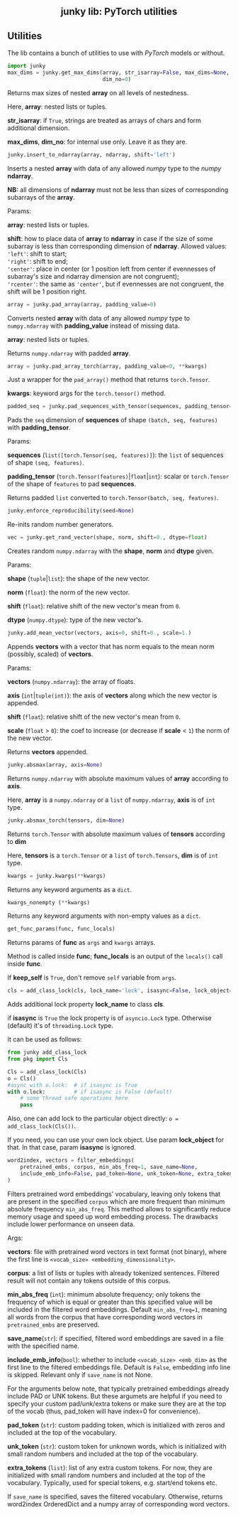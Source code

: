 <h2 align="center">junky lib: PyTorch utilities</h2>

## Utilities

The lib contains a bunch of utilities to use with *PyTorch* models or without.

```python
import junky
max_dims = junky.get_max_dims(array, str_isarray=False, max_dims=None,
                              dim_no=0)
```
Returns max sizes of nested **array** on all levels of nestedness.

Here, **array**: nested lists or tuples.

**str_isarray**: if `True`, strings are treated as arrays of chars and form
additional dimension.

**max_dims**, **dim_no**: for internal use only. Leave it as they are.

```python
junky.insert_to_ndarray(array, ndarray, shift='left')
```
Inserts a nested **array** with data of any allowed *numpy* type to the
*numpy* **ndarray**.

**NB:** all dimensions of **ndarray** must not be less than sizes of
corresponding subarrays of the **array**.

Params:

**array**: nested lists or tuples.

**shift**: how to place data of **array** to **ndarray** in case if the size
of some subarray is less than corresponding dimension of **ndarray**. Allowed
values:<br />
`'left'`: shift to start;<br />
`'right'`: shift to end;<br />
`'center'`: place in center (or 1 position left from center if evennesses of
subarray's size and ndarray dimension are not congruent);<br />
`'rcenter'`: the same as `'center'`, but if evennesses are not congruent, the
shift will be 1 position right.

```python
array = junky.pad_array(array, padding_value=0)
```
Converts nested **array** with data of any allowed *numpy* type to
`numpy.ndarray` with **padding_value** instead of missing data.

**array**: nested lists or tuples.

Returns `numpy.ndarray` with padded **array**.

```python
array = junky.pad_array_torch(array, padding_value=0, **kwargs)
```
Just a wrapper for the `pad_array()` method that returns `torch.Tensor`.

**kwargs**: keyword args for the `torch.tensor()` method.

```python
padded_seq = junky.pad_sequences_with_tensor(sequences, padding_tensor=0.)
```
Pads the `seq` dimension of **sequences** of shape `(batch, seq, features)`
with **padding_tensor**.

Params:

**sequences** (`list([torch.Tensor(seq, features)]`): the `list` of sequences
of shape `(seq, features)`.

**padding_tensor** (`torch.Tensor(features)`|`float`|`int`): scalar or
`torch.Tensor` of the shape of `features` to pad **sequences**.

Returns padded `list` converted to `torch.Tensor(batch, seq, features)`.

```python
junky.enforce_reproducibility(seed=None)
```
Re-inits random number generators.

```python
vec = junky.get_rand_vector(shape, norm, shift=0., dtype=float)
```
Creates random `numpy.ndarray` with the **shape**, **norm** and **dtype**
given.

Params:

**shape** (`tuple`|`list`): the shape of the new vector.

**norm** (`float`): the norm of the new vector.

**shift** (`float`): relative shift of the new vector's mean from `0`.

**dtype** (`numpy.dtype`): type of the new vector's.

```python
junky.add_mean_vector(vectors, axis=0, shift=0., scale=1.)
```
Appends **vectors** with a vector that has norm equals to the mean norm
(possibly, scaled) of **vectors**.

Params:

**vectors** (`numpy.ndarray`): the array of floats.

**axis** (`int`|`tuple(int)`): the axis of **vectors** along which the new
vector is appended.

**shift** (`float`): relative shift of the new vector's mean from `0`.

**scale** (`float` > `0`): the coef to increase (or decrease if **scale** <
`1`) the norm of the new vector.

Returns **vectors** appended.

```python
junky.absmax(array, axis=None)
```
Returns `numpy.ndarray` with absolute maximum values of **array** according to
**axis**.

Here, **array** is a `numpy.ndarray` or a `list` of `numpy.ndarray`, **axis**
is of `int` type.

```python
junky.absmax_torch(tensors, dim=None)
```
Returns `torch.Tensor` with absolute maximum values of **tensors** according
to **dim**

Here, **tensors** is a `torch.Tensor` or a `list` of `torch.Tensors`, **dim**
is of `int` type.

```python
kwargs = junky.kwargs(**kwargs)
```
Returns any keyword arguments as a `dict`.

```python
kwargs_nonempty (**kwargs)
```
Returns any keyword arguments with non-empty values as a `dict`.

```python
get_func_params(func, func_locals)
```
Returns params of **func** as `args` and `kwargs` arrays.

Method is called inside **func**; **func_locals** is an output of the
`locals()` call inside **func**.

If **keep_self** is `True`, don't remove `self` variable from `args`.

```python
cls = add_class_lock(cls, lock_name='lock', isasync=False, lock_object=None)
```
Adds additional lock property **lock_name** to class **cls**.

if **isasync** is `True` the lock property is of `asyncio.Lock` type.
Otherwise (default) it's of `threading.Lock` type.

It can be used as follows:

```python
from junky add_class_lock
from pkg import Cls

Cls = add_class_lock(Cls)
o = Cls()
#async with o.lock:  # if isasync is True
with o.lock:         # if isasync is False (default)
    # some thread safe operations here
    pass
```
Also, one can add lock to the particular object directly:
`o = add_class_lock(Cls())`.

If you need, you can use your own lock object. Use param **lock_object** for
that. In that case, param **isasync** is ignored.

```python
word2index, vectors = filter_embeddings(
    pretrained_embs, corpus, min_abs_freq=1, save_name=None,
    include_emb_info=False, pad_token=None, unk_token=None, extra_tokens=None
)
```
Filters pretrained word embeddings' vocabulary, leaving only tokens that are
present in the specified `corpus` which are more frequent than minimum
absolute frequency `min_abs_freq`. This method allows to significantly reduce
memory usage and speed up word embedding process. The drawbacks include lower
performance on unseen data.

Args:

**vectors**: file with pretrained word vectors in text format (not binary),
where the first line is `<vocab_size> <embedding_dimensionality>`.

**corpus**: a list of lists or tuples with already tokenized sentences.
Filtered result will not contain any tokens outside of this corpus.

**min_abs_freq** (`int`): minimum absolute frequency; only tokens the
frequency of which is equal or greater than this specified value will be
included in the filtered word embeddings. Default `min_abs_freq=1`, meaning
all words from the corpus that have corresponding word vectors in
`pretrained_embs` are preserved.

**save_name**(`str`): if specified, filtered word embeddings are saved in a
file with the specified name.

**include_emb_info**(`bool`): whether to include `<vocab_size> <emb_dim>` as
the first line to the filtered embeddings file. Default is `False`, embedding
info line is skipped. Relevant only if `save_name` is not None.

For the arguments below note, that typically pretrained embeddings already
include PAD or UNK tokens. But these argumets are helpful if you need to
specify your custom pad/unk/extra tokens or make sure they are at the top of
the vocab (thus, pad_token will have index=0 for convenience).

**pad_token** (`str`): custom padding token, which is initialized with zeros
and included at the top of the vocabulary.

**unk_token** (`str`): custom token for unknown words, which is initialized
with small random numbers and included at the top of the vocabulary.

**extra_tokens** (`list`): list of any extra custom tokens. For now, they are
initialized with small random numbers and included at the top of the
vocabulary. Typically, used for special tokens, e.g. start/end tokens etc.

If `save_name` is specified, saves the filtered vocabulary. Otherwise, returns
word2index OrderedDict and a numpy array of corresponding word vectors.
